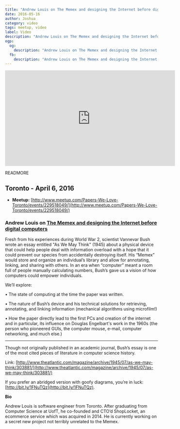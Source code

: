 ```yaml
---
title: "Andrew Louis on The Memex and designing the Internet before digital computers"
date: 2016-05-16
author: Joshua
category: video
tags: meetup, video
label: Video
description: "Andrew Louis on The Memex and designing the Internet before digital computers"
ogp:
  og:
    description: "Andrew Louis on The Memex and designing the Internet before digital computers"
  fb:
    description: "Andrew Louis on The Memex and designing the Internet before digital computers"
---
```


<iframe class="video" width="560" height="315" src="https://www.youtube.com/watch?v=x2Z3Ev79FI0" frameborder="0" allowfullscreen></iframe>

READMORE

## Toronto - April 6, 2016

* **Meetup:** [http://www.meetup.com/Papers-We-Love-Toronto/events/229518049/](http://www.meetup.com/Papers-We-Love-Toronto/events/229518049/)

### Andrew Louis on [The Memex and designing the Internet before digital computers](http://www.theatlantic.com/magazine/archive/1945/07/as-we-may-think/303881/)

Fresh from his experiences during World War 2, scientist Vannevar Bush wrote an essay entitled "As We May Think" (1945) about a physical device that could help people deal with information overload with a hope that it could prevent our species from accidentally destroying itself. His “Memex” would store and organize an individual’s library and allow for annotating, linking, and sharing with others. In an era when “computer” meant a room full of people manually calculating numbers, Bush’s gave us a vision of how computers could empower individuals.

We’ll explore:

• The state of computing at the time the paper was written.

• The nature of Bush’s device and his technical solutions for retrieving, annotating, and linking information (mechanical algorithms using microfilm!)

• How the paper directly lead to the first PCs and creation of the internet and in particular, its influence on Douglas Engelbart's work in the 1960s (the person who pioneered GUIs, the computer mouse, e-mail, computer networking, and much else.)

***

Though not originally published in an academic journal, Bush’s essay is one of the most cited pieces of literature in computer science history.

Link: [http://www.theatlantic.com/magazine/archive/1945/07/as-we-may-think/303881/](http://www.theatlantic.com/magazine/archive/1945/07/as-we-may-think/303881/)

If you prefer an abridged version with goofy diagrams, you’re in luck: [http://bit.ly/1FNuTQz](http://bit.ly/1FNuTQz).

**Bio**

Andrew Louis is software engineer from Toronto. After graduating from Computer Science at UofT, he co-founded and CTO’d ShopLocket, an ecommerce service which was acquired in 2014. He is currently working on a secret new project not terribly unrelated to the Memex.
